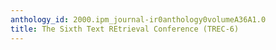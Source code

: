 ```yaml
---
anthology_id: 2000.ipm_journal-ir0anthology0volumeA36A1.0
title: The Sixth Text REtrieval Conference (TREC-6)
---
```


